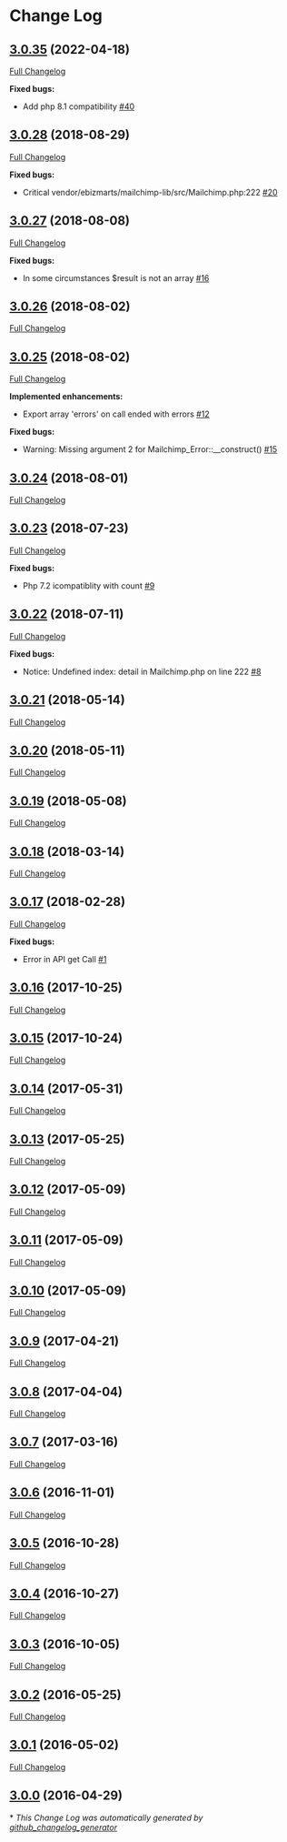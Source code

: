 # Change Log

## [3.0.35](https://github.com/ebizmarts/mailchimp-lib/tree/3.0.35) (2022-04-18)

[Full Changelog](https://github.com/ebizmarts/mailchimp-lib/compare/3.0.34...3.0.35)

**Fixed bugs:**

- Add php 8.1 compatibility [\#40](https://github.com/ebizmarts/mailchimp-lib/issues/40)


## [3.0.28](https://github.com/ebizmarts/mailchimp-lib/tree/3.0.28) (2018-08-29)

[Full Changelog](https://github.com/ebizmarts/mailchimp-lib/compare/3.0.27...3.0.28)

**Fixed bugs:**

- Critical vendor/ebizmarts/mailchimp-lib/src/Mailchimp.php:222 [\#20](https://github.com/ebizmarts/mailchimp-lib/issues/20)

## [3.0.27](https://github.com/ebizmarts/mailchimp-lib/tree/3.0.27) (2018-08-08)
[Full Changelog](https://github.com/ebizmarts/mailchimp-lib/compare/3.0.26...3.0.27)

**Fixed bugs:**

- In some circumstances $result is not an array [\#16](https://github.com/ebizmarts/mailchimp-lib/issues/16)

## [3.0.26](https://github.com/ebizmarts/mailchimp-lib/tree/3.0.26) (2018-08-02)
[Full Changelog](https://github.com/ebizmarts/mailchimp-lib/compare/3.0.25...3.0.26)

## [3.0.25](https://github.com/ebizmarts/mailchimp-lib/tree/3.0.25) (2018-08-02)
[Full Changelog](https://github.com/ebizmarts/mailchimp-lib/compare/3.0.24...3.0.25)

**Implemented enhancements:**

- Export array 'errors' on call ended with errors [\#12](https://github.com/ebizmarts/mailchimp-lib/issues/12)

**Fixed bugs:**

- Warning: Missing argument 2 for Mailchimp\_Error::\_\_construct\(\) [\#15](https://github.com/ebizmarts/mailchimp-lib/issues/15)

## [3.0.24](https://github.com/ebizmarts/mailchimp-lib/tree/3.0.24) (2018-08-01)
[Full Changelog](https://github.com/ebizmarts/mailchimp-lib/compare/3.0.23...3.0.24)

## [3.0.23](https://github.com/ebizmarts/mailchimp-lib/tree/3.0.23) (2018-07-23)
[Full Changelog](https://github.com/ebizmarts/mailchimp-lib/compare/3.0.22...3.0.23)

**Fixed bugs:**

- Php 7.2 icompatiblity with count [\#9](https://github.com/ebizmarts/mailchimp-lib/issues/9)

## [3.0.22](https://github.com/ebizmarts/mailchimp-lib/tree/3.0.22) (2018-07-11)
[Full Changelog](https://github.com/ebizmarts/mailchimp-lib/compare/3.0.21...3.0.22)

**Fixed bugs:**

- Notice: Undefined index: detail in Mailchimp.php on line  222 [\#8](https://github.com/ebizmarts/mailchimp-lib/issues/8)

## [3.0.21](https://github.com/ebizmarts/mailchimp-lib/tree/3.0.21) (2018-05-14)
[Full Changelog](https://github.com/ebizmarts/mailchimp-lib/compare/3.0.20...3.0.21)

## [3.0.20](https://github.com/ebizmarts/mailchimp-lib/tree/3.0.20) (2018-05-11)
[Full Changelog](https://github.com/ebizmarts/mailchimp-lib/compare/3.0.19...3.0.20)

## [3.0.19](https://github.com/ebizmarts/mailchimp-lib/tree/3.0.19) (2018-05-08)
[Full Changelog](https://github.com/ebizmarts/mailchimp-lib/compare/3.0.18...3.0.19)

## [3.0.18](https://github.com/ebizmarts/mailchimp-lib/tree/3.0.18) (2018-03-14)
[Full Changelog](https://github.com/ebizmarts/mailchimp-lib/compare/3.0.17...3.0.18)

## [3.0.17](https://github.com/ebizmarts/mailchimp-lib/tree/3.0.17) (2018-02-28)
[Full Changelog](https://github.com/ebizmarts/mailchimp-lib/compare/3.0.16...3.0.17)

**Fixed bugs:**

- Error in API get Call [\#1](https://github.com/ebizmarts/mailchimp-lib/issues/1)

## [3.0.16](https://github.com/ebizmarts/mailchimp-lib/tree/3.0.16) (2017-10-25)
[Full Changelog](https://github.com/ebizmarts/mailchimp-lib/compare/3.0.15...3.0.16)

## [3.0.15](https://github.com/ebizmarts/mailchimp-lib/tree/3.0.15) (2017-10-24)
[Full Changelog](https://github.com/ebizmarts/mailchimp-lib/compare/3.0.14...3.0.15)

## [3.0.14](https://github.com/ebizmarts/mailchimp-lib/tree/3.0.14) (2017-05-31)
[Full Changelog](https://github.com/ebizmarts/mailchimp-lib/compare/3.0.13...3.0.14)

## [3.0.13](https://github.com/ebizmarts/mailchimp-lib/tree/3.0.13) (2017-05-25)
[Full Changelog](https://github.com/ebizmarts/mailchimp-lib/compare/3.0.12...3.0.13)

## [3.0.12](https://github.com/ebizmarts/mailchimp-lib/tree/3.0.12) (2017-05-09)
[Full Changelog](https://github.com/ebizmarts/mailchimp-lib/compare/3.0.11...3.0.12)

## [3.0.11](https://github.com/ebizmarts/mailchimp-lib/tree/3.0.11) (2017-05-09)
[Full Changelog](https://github.com/ebizmarts/mailchimp-lib/compare/3.0.10...3.0.11)

## [3.0.10](https://github.com/ebizmarts/mailchimp-lib/tree/3.0.10) (2017-05-09)
[Full Changelog](https://github.com/ebizmarts/mailchimp-lib/compare/3.0.9...3.0.10)

## [3.0.9](https://github.com/ebizmarts/mailchimp-lib/tree/3.0.9) (2017-04-21)
[Full Changelog](https://github.com/ebizmarts/mailchimp-lib/compare/3.0.8...3.0.9)

## [3.0.8](https://github.com/ebizmarts/mailchimp-lib/tree/3.0.8) (2017-04-04)
[Full Changelog](https://github.com/ebizmarts/mailchimp-lib/compare/3.0.7...3.0.8)

## [3.0.7](https://github.com/ebizmarts/mailchimp-lib/tree/3.0.7) (2017-03-16)
[Full Changelog](https://github.com/ebizmarts/mailchimp-lib/compare/3.0.6...3.0.7)

## [3.0.6](https://github.com/ebizmarts/mailchimp-lib/tree/3.0.6) (2016-11-01)
[Full Changelog](https://github.com/ebizmarts/mailchimp-lib/compare/3.0.5...3.0.6)

## [3.0.5](https://github.com/ebizmarts/mailchimp-lib/tree/3.0.5) (2016-10-28)
[Full Changelog](https://github.com/ebizmarts/mailchimp-lib/compare/3.0.4...3.0.5)

## [3.0.4](https://github.com/ebizmarts/mailchimp-lib/tree/3.0.4) (2016-10-27)
[Full Changelog](https://github.com/ebizmarts/mailchimp-lib/compare/3.0.3...3.0.4)

## [3.0.3](https://github.com/ebizmarts/mailchimp-lib/tree/3.0.3) (2016-10-05)
[Full Changelog](https://github.com/ebizmarts/mailchimp-lib/compare/3.0.2...3.0.3)

## [3.0.2](https://github.com/ebizmarts/mailchimp-lib/tree/3.0.2) (2016-05-25)
[Full Changelog](https://github.com/ebizmarts/mailchimp-lib/compare/3.0.1...3.0.2)

## [3.0.1](https://github.com/ebizmarts/mailchimp-lib/tree/3.0.1) (2016-05-02)
[Full Changelog](https://github.com/ebizmarts/mailchimp-lib/compare/3.0.0...3.0.1)

## [3.0.0](https://github.com/ebizmarts/mailchimp-lib/tree/3.0.0) (2016-04-29)


\* *This Change Log was automatically generated by [github_changelog_generator](https://github.com/skywinder/Github-Changelog-Generator)*